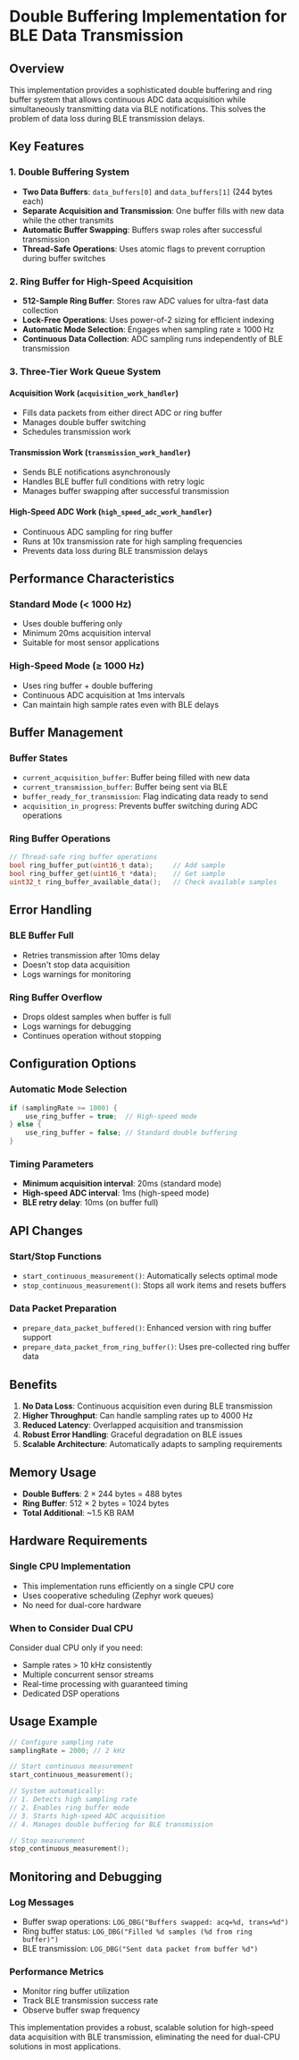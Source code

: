 # Double Buffering Implementation for BLE Data Transmission

## Overview
This implementation provides a sophisticated double buffering and ring buffer system that allows continuous ADC data acquisition while simultaneously transmitting data via BLE notifications. This solves the problem of data loss during BLE transmission delays.

## Key Features

### 1. Double Buffering System
- **Two Data Buffers**: `data_buffers[0]` and `data_buffers[1]` (244 bytes each)
- **Separate Acquisition and Transmission**: One buffer fills with new data while the other transmits
- **Automatic Buffer Swapping**: Buffers swap roles after successful transmission
- **Thread-Safe Operations**: Uses atomic flags to prevent corruption during buffer switches

### 2. Ring Buffer for High-Speed Acquisition
- **512-Sample Ring Buffer**: Stores raw ADC values for ultra-fast data collection
- **Lock-Free Operations**: Uses power-of-2 sizing for efficient indexing
- **Automatic Mode Selection**: Engages when sampling rate ≥ 1000 Hz
- **Continuous Data Collection**: ADC sampling runs independently of BLE transmission

### 3. Three-Tier Work Queue System

#### Acquisition Work (`acquisition_work_handler`)
- Fills data packets from either direct ADC or ring buffer
- Manages double buffer switching
- Schedules transmission work

#### Transmission Work (`transmission_work_handler`)
- Sends BLE notifications asynchronously
- Handles BLE buffer full conditions with retry logic
- Manages buffer swapping after successful transmission

#### High-Speed ADC Work (`high_speed_adc_work_handler`)
- Continuous ADC sampling for ring buffer
- Runs at 10x transmission rate for high sampling frequencies
- Prevents data loss during BLE transmission delays

## Performance Characteristics

### Standard Mode (< 1000 Hz)
- Uses double buffering only
- Minimum 20ms acquisition interval
- Suitable for most sensor applications

### High-Speed Mode (≥ 1000 Hz)
- Uses ring buffer + double buffering
- Continuous ADC acquisition at 1ms intervals
- Can maintain high sample rates even with BLE delays

## Buffer Management

### Buffer States
- `current_acquisition_buffer`: Buffer being filled with new data
- `current_transmission_buffer`: Buffer being sent via BLE
- `buffer_ready_for_transmission`: Flag indicating data ready to send
- `acquisition_in_progress`: Prevents buffer switching during ADC operations

### Ring Buffer Operations
```c
// Thread-safe ring buffer operations
bool ring_buffer_put(uint16_t data);     // Add sample
bool ring_buffer_get(uint16_t *data);    // Get sample
uint32_t ring_buffer_available_data();   // Check available samples
```

## Error Handling

### BLE Buffer Full
- Retries transmission after 10ms delay
- Doesn't stop data acquisition
- Logs warnings for monitoring

### Ring Buffer Overflow
- Drops oldest samples when buffer is full
- Logs warnings for debugging
- Continues operation without stopping

## Configuration Options

### Automatic Mode Selection
```c
if (samplingRate >= 1000) {
    use_ring_buffer = true;  // High-speed mode
} else {
    use_ring_buffer = false; // Standard double buffering
}
```

### Timing Parameters
- **Minimum acquisition interval**: 20ms (standard mode)
- **High-speed ADC interval**: 1ms (high-speed mode)
- **BLE retry delay**: 10ms (on buffer full)

## API Changes

### Start/Stop Functions
- `start_continuous_measurement()`: Automatically selects optimal mode
- `stop_continuous_measurement()`: Stops all work items and resets buffers

### Data Packet Preparation
- `prepare_data_packet_buffered()`: Enhanced version with ring buffer support
- `prepare_data_packet_from_ring_buffer()`: Uses pre-collected ring buffer data

## Benefits

1. **No Data Loss**: Continuous acquisition even during BLE transmission
2. **Higher Throughput**: Can handle sampling rates up to 4000 Hz
3. **Reduced Latency**: Overlapped acquisition and transmission
4. **Robust Error Handling**: Graceful degradation on BLE issues
5. **Scalable Architecture**: Automatically adapts to sampling requirements

## Memory Usage

- **Double Buffers**: 2 × 244 bytes = 488 bytes
- **Ring Buffer**: 512 × 2 bytes = 1024 bytes
- **Total Additional**: ~1.5 KB RAM

## Hardware Requirements

### Single CPU Implementation
- This implementation runs efficiently on a single CPU core
- Uses cooperative scheduling (Zephyr work queues)
- No need for dual-core hardware

### When to Consider Dual CPU
Consider dual CPU only if you need:
- Sample rates > 10 kHz consistently
- Multiple concurrent sensor streams
- Real-time processing with guaranteed timing
- Dedicated DSP operations

## Usage Example

```c
// Configure sampling rate
samplingRate = 2000; // 2 kHz

// Start continuous measurement
start_continuous_measurement();

// System automatically:
// 1. Detects high sampling rate
// 2. Enables ring buffer mode
// 3. Starts high-speed ADC acquisition
// 4. Manages double buffering for BLE transmission

// Stop measurement
stop_continuous_measurement();
```

## Monitoring and Debugging

### Log Messages
- Buffer swap operations: `LOG_DBG("Buffers swapped: acq=%d, trans=%d")`
- Ring buffer status: `LOG_DBG("Filled %d samples (%d from ring buffer)")`
- BLE transmission: `LOG_DBG("Sent data packet from buffer %d")`

### Performance Metrics
- Monitor ring buffer utilization
- Track BLE transmission success rate
- Observe buffer swap frequency

This implementation provides a robust, scalable solution for high-speed data acquisition with BLE transmission, eliminating the need for dual-CPU solutions in most applications.
